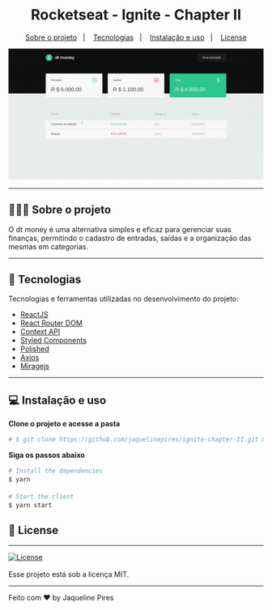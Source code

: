 <h1 align="center">
  Rocketseat - Ignite - Chapter II
</h1>

<p align="center">
  <a href="#-about-the-project">Sobre o projeto</a>&nbsp;&nbsp;&nbsp;|&nbsp;&nbsp;&nbsp;
  <a href="#-technologies">Tecnologias</a>&nbsp;&nbsp;&nbsp;|&nbsp;&nbsp;&nbsp;
  <a href="#-getting-started">Instalação e uso</a>&nbsp;&nbsp;&nbsp;|&nbsp;&nbsp;&nbsp;
  <a href="#-license">License</a>
</p>
<img src="github/home.gif">

---

## 👨🏻‍💻 Sobre o projeto

O dt money é uma alternativa simples e eficaz para gerenciar suas finanças, permitindo o cadastro de entradas, saídas e a organização das mesmas em categorias.

---

## 🚀 Tecnologias

Tecnologias e ferramentas utilizadas no desenvolvimento do projeto:

- [ReactJS](https://reactjs.org/)
- [React Router DOM](https://reacttraining.com/react-router/)
- [Context API](https://reactjs.org/docs/context.html)
- [Styled Components](https://styled-components.com/)
- [Polished](https://github.com/styled-components/polished)
- [Axios](https://github.com/axios/axios)
- [Miragejs](https://miragejs.com/tutorial/intro/)

---

## 💻 Instalação e uso

**Clone o projeto e acesse a pasta**

```bash
# $ git clone https://github.com/jaquelinepires/ignite-chapter-II.git && cd jpmoney
```

**Siga os passos abaixo**

```bash
# Install the dependencies
$ yarn

# Start the client
$ yarn start
```

## 📝 License

---

<a href="https://opensource.org/licenses/MIT">
    <img alt="License" src="https://img.shields.io/badge/license-MIT-33CC95?style=flat-square">
</a>
<br>
<br>
Esse projeto está sob a licença MIT.

---

Feito com ♥ by Jaqueline Pires
